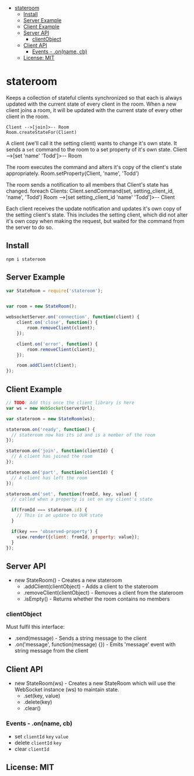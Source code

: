- [stateroom](#stateroom)
  - [Install](#install)
  - [Server Example](#server-example)
  - [Client Example](#client-example)
  - [Server API](#server-api)
    - [clientObject](#clientobject)
  - [Client API](#client-api)
    - [Events - .on(name, cb)](#events---onname-cb)
  - [License: MIT](#license-mit)

# stateroom

Keeps a collection of stateful clients synchronized so that each is always updated with the current state of every client in the room. When a new client joins a room, it will be updated with the current state of every other client in the room.


    Client -->[join]>-- Room
    Room.createStateFor(Client)

A client (we'll call it the setting client) wants to change it's own state.
It sends a `set` command to the room to a set property of it's own state.
    Client -->[set 'name' 'Todd']>-- Room

The room executes the command and alters it's copy of the client's state appropriately.
    Room.setProperty(Client, 'name', 'Todd')

The room sends a notification to all members that Client's state has changed.
    foreach Clients: Client.sendCommand(set, setting_client_id, 'name', 'Todd')
    Room -->[set setting_client_id 'name' 'Todd']>-- Client

Each client receives the update notification and updates it's own copy of the setting
client's state. This includes the setting client, which did not alter it's own copy when
making the request, but waited for the command from the server to do so.


## Install
	npm i stateroom

## Server Example
```javascript
var StateRoom = require('stateroom');


var room = new StateRoom();

websocketServer.on('connection', function(client) {
	client.on('close', function() {
		room.removeClient(client);
	});

	client.on('error', function() {
		room.removeClient(client);
	});

	room.addClient(client);
});
```

## Client Example
```javascript
// TODO: Add this once the client library is here
var ws = new WebSocket(serverUrl);

var stateroom = new StateRoom(ws);

stateroom.on('ready', function() {
  // stateroom now has its id and is a member of the room
});

stateroom.on('join', function(clientId) {
  // A client has joined the room
});

stateroom.on('part', function(clientId) {
  // A client has left the room
});

stateroom.on('set', function(fromId, key, value) {
  // called when a property is set on any client's state

  if(fromId === stateroom.id) {
    // This is an update to OUR state
  }

  if(key === 'observed-property') {
    view.render({client: fromId, property: value});
  }
});
```


## Server API
* new StateRoom() - Creates a new stateroom
  * .addClient(clientObject) - Adds a client to the stateroom
  * .removeClient(clientObject) - Removes a client from the stateroom
  * .isEmpty() - Returns whether the room contains no members

### clientObject
Must fulfil this interface:
* .send(message) - Sends a string message to the client
* .on('message', function(message) {}) - Emits 'message' event with string message from the client


## Client API
* new StateRoom(ws) - Creates a new StateRoom which will use the WebSocket instance (ws) to maintain state.
  * .set(key, value)
  * .delete(key)
  * .clear()

### Events - .on(name, cb)
* set `clientId` `key` `value`
* delete `clientId` `key`
* clear `clientId`


## License: MIT
